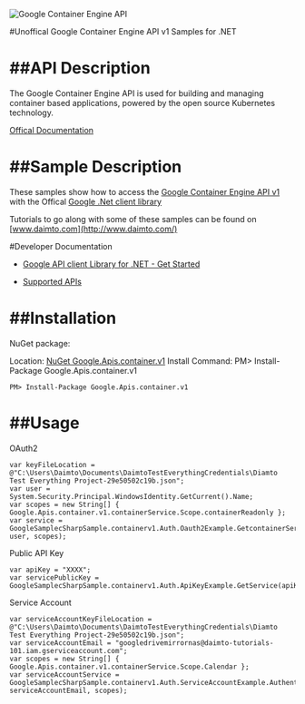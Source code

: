 ﻿![Google Container Engine API](http://www.google.com/images/icons/product/search-32.gif)

#Unoffical Google Container Engine API v1 Samples for .NET  

##API Description
=============

The Google Container Engine API is used for building and managing container based applications, powered by the open source Kubernetes technology.

[Offical Documentation](https://cloud.google.com/container-engine/)

##Sample Description
=============

These samples show how to access the [Google Container Engine API v1](https://cloud.google.com/container-engine/) with the Offical [Google .Net client library](https://github.com/google/google-api-dotnet-client)

Tutorials to go along with some of these samples can be found on [www.daimto.com](http://www.daimto.com/)

#Developer Documentation

* [Google API client Library for .NET - Get Started](https://developers.google.com/api-client-library/dotnet/get_started)

* [Supported APIs](https://developers.google.com/api-client-library/dotnet/apis/)

##Installation
=================================

NuGet package:

Location: [NuGet Google.Apis.container.v1](https://www.nuget.org/packages/Google.Apis.container.v1)
Install Command: PM>  Install-Package Google.Apis.container.v1

```
PM> Install-Package Google.Apis.container.v1
```

##Usage
=================================

OAuth2
```
var keyFileLocation = @"C:\Users\Daimto\Documents\DaimtoTestEverythingCredentials\Diamto Test Everything Project-29e50502c19b.json";
var user = System.Security.Principal.WindowsIdentity.GetCurrent().Name;
var scopes = new String[] { Google.Apis.container.v1.containerService.Scope.containerReadonly };
var service = GoogleSamplecSharpSample.containerv1.Auth.Oauth2Example.GetcontainerService(keyFileLocation, user, scopes);
```
Public API Key
```
var apiKey = "XXXX";
var servicePublicKey = GoogleSamplecSharpSample.containerv1.Auth.ApiKeyExample.GetService(apiKey);
```
Service Account
```
var serviceAccountKeyFileLocation = @"C:\Users\Daimto\Documents\DaimtoTestEverythingCredentials\Diamto Test Everything Project-29e50502c19b.json";
var serviceAccountEmail = "googledrivemirrornas@daimto-tutorials-101.iam.gserviceaccount.com";
var scopes = new String[] { Google.Apis.container.v1.containerService.Scope.Calendar };            
var serviceAccountService = GoogleSamplecSharpSample.containerv1.Auth.ServiceAccountExample.AuthenticateServiceAccount(serviceAccountKeyFileLocation, serviceAccountEmail, scopes);
```
